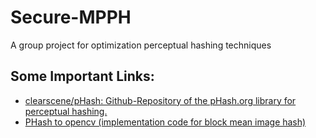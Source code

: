 # Secure-MPPH
A group project for optimization perceptual hashing techniques

## Some Important Links:
* [clearscene/pHash: Github-Repository of the pHash.org library for perceptual hashing.](https://github.com/clearscene/pHash)
* [PHash to opencv (implementation code for block mean image hash)](https://gist.github.com/stereomatchingkiss/6b9034f72850b518f63631852d7b636f)